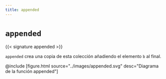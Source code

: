 ```yaml
---
title: appended
---
```


# `appended`

{{< signature appended >}}

`appended` crea una copia de esta colección añadiendo el elemento `b` al final.

@include [figure.html source="../images/appended.svg" desc="Diagrama de la función appended"]
